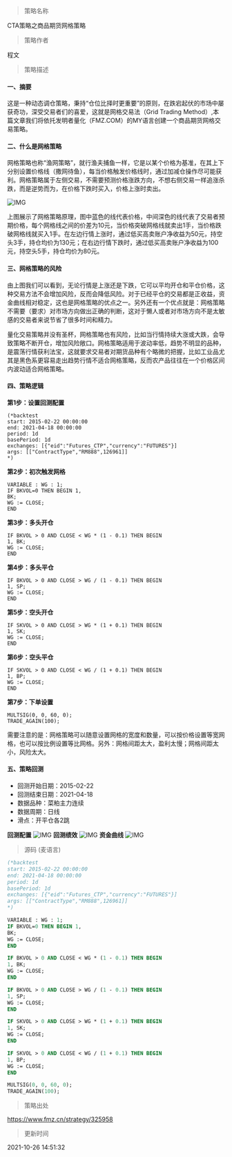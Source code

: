 
> 策略名称

CTA策略之商品期货网格策略

> 策略作者

程文

> 策略描述

#### 一、摘要
这是一种动态调仓策略，秉持“仓位比择时更重要”的原则，在跌宕起伏的市场中屡获奇功，深受交易者们的喜爱，这就是网格交易法（Grid Trading Method）,本篇文章我们将依托发明者量化（FMZ.COM）的MY语言创建一个商品期货网格交易策略。

#### 二、什么是网格策略
网格策略也称“渔网策略”，就行渔夫捕鱼一样，它是以某个价格为基准，在其上下分别设置价格线（撒网待鱼），每当价格触发价格线时，通过加减仓操作尽可能获利。网格策略属于左侧交易，不需要预测价格涨跌方向，不想右侧交易一样追涨杀跌，而是逆势而为，在价格下跌时买入，价格上涨时卖出。

 ![IMG](https://www.fmz.cn/upload/asset/39e6d13230875ca90a67.png) 

上图展示了网格策略原理，图中蓝色的线代表价格，中间深色的线代表了交易者预期价格，每个网格线之间的价差为10元，当价格突破网格线就卖出1手，当价格跌破网格线就买入1手。在左边行情上涨时，通过低买高卖账户净收益为50元，持空头3手，持仓均价为130元；在右边行情下跌时，通过低买高卖账户净收益为100元，持空头5手，持仓均价为80元。

#### 三、网格策略的风险
由上图我们可以看到，无论行情是上涨还是下跌，它可以平均开仓和平仓价格，这种交易方法不会增加风险，反而会降低风险。对于已经平仓的交易都是正收益，资金曲线相对稳定，这也是网格策略的优点之一。另外还有一个优点就是：网格策略不需要（要求）对市场方向做出正确的判断，这对于懒人或者对市场方向不是太敏感的交易者来说节省了很多时间和精力。

量化交易策略并没有圣杯，网格策略也有风险，比如当行情持续大涨或大跌，会导致策略不断开仓，增加风险敞口。网格策略适用于波动率低，趋势不明显的品种，是震荡行情获利法宝，这就要求交易者对期货品种有个略微的把握，比如工业品尤其是黑色系更容易走出趋势行情不适合网格策略，反而农产品往往在一个价格区间内波动适合网格策略。

#### 四、策略逻辑
**第1步：设置回测配置**
```
(*backtest
start: 2015-02-22 00:00:00
end: 2021-04-18 00:00:00
period: 1d
basePeriod: 1d
exchanges: [{"eid":"Futures_CTP","currency":"FUTURES"}]
args: [["ContractType","RM888",126961]]
*)
```
**第2步：初次触发网格**
```
VARIABLE : WG : 1;
IF BKVOL=0 THEN BEGIN 1, 
BK;
WG := CLOSE;
END
```
**第3步：多头开仓**
```
IF BKVOL > 0 AND CLOSE < WG * (1 - 0.1) THEN BEGIN 
1, BK;
WG := CLOSE;
END
```
**第4步：多头平仓**
```
IF BKVOL > 0 AND CLOSE > WG / (1 - 0.1) THEN BEGIN 
1, SP;
WG := CLOSE;
END
```
**第5步：空头开仓**
```
IF SKVOL > 0 AND CLOSE > WG * (1 + 0.1) THEN BEGIN 
1, SK;
WG := CLOSE;
END
```
**第6步：空头平仓**
```
IF SKVOL > 0 AND CLOSE < WG / (1 + 0.1) THEN BEGIN 
1, BP;
WG := CLOSE;
END
```
**第7步：下单设置**
```
MULTSIG(0, 0, 60, 0);
TRADE_AGAIN(100);
```
需要注意的是：网格策略可以随意设置网格的宽度和数量，可以按价格设置等宽网格，也可以按比例设置等比网格。另外：网格间距太大，盈利太慢；网格间距太小，风险太大。


#### 五、策略回测
- 回测开始日期：2015-02-22
- 回测结束日期：2021-04-18
- 数据品种：菜粕主力连续
- 数据周期：日线
- 滑点：开平仓各2跳

**回测配置**
 ![IMG](https://www.fmz.cn/upload/asset/39978d86ba5117cc9c5c.png) 
**回测绩效**
  ![IMG](https://www.fmz.cn/upload/asset/3a39e723690c1a97b3a4.png) 
**资金曲线**
 ![IMG](https://www.fmz.cn/upload/asset/399d8e28dcdc63713b61.png) 




> 源码 (麦语言)

``` pascal
(*backtest
start: 2015-02-22 00:00:00
end: 2021-04-18 00:00:00
period: 1d
basePeriod: 1d
exchanges: [{"eid":"Futures_CTP","currency":"FUTURES"}]
args: [["ContractType","RM888",126961]]
*)

VARIABLE : WG : 1;
IF BKVOL=0 THEN BEGIN 1, 
BK;
WG := CLOSE;
END

IF BKVOL > 0 AND CLOSE < WG * (1 - 0.1) THEN BEGIN 
1, BK;
WG := CLOSE;
END

IF BKVOL > 0 AND CLOSE > WG / (1 - 0.1) THEN BEGIN 
1, SP;
WG := CLOSE;
END

IF SKVOL > 0 AND CLOSE > WG * (1 + 0.1) THEN BEGIN 
1, SK;
WG := CLOSE;
END

IF SKVOL > 0 AND CLOSE < WG / (1 + 0.1) THEN BEGIN 
1, BP;
WG := CLOSE;
END

MULTSIG(0, 0, 60, 0);
TRADE_AGAIN(100);


```

> 策略出处

https://www.fmz.cn/strategy/325958

> 更新时间

2021-10-26 14:51:32
